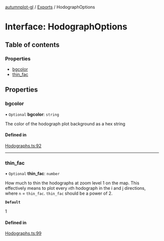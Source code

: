 [autumnplot-gl](../README.md) / [Exports](../modules.md) / HodographOptions

# Interface: HodographOptions

## Table of contents

### Properties

- [bgcolor](HodographOptions.md#bgcolor)
- [thin\_fac](HodographOptions.md#thin_fac)

## Properties

### bgcolor

• `Optional` **bgcolor**: `string`

The color of the hodograph plot background as a hex string

#### Defined in

[Hodographs.ts:92](https://github.com/tsupinie/autumnplot-gl/blob/f74c7b8/src/Hodographs.ts#L92)

___

### thin\_fac

• `Optional` **thin\_fac**: `number`

How much to thin the hodographs at zoom level 1 on the map. This effectively means to plot every `n`th hodograph in the i and j directions, where `n` = 
`thin_fac`. `thin_fac` should be a power of 2.

**`Default`**

1

#### Defined in

[Hodographs.ts:99](https://github.com/tsupinie/autumnplot-gl/blob/f74c7b8/src/Hodographs.ts#L99)
